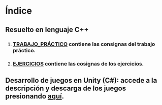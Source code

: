 # Índice 
## Resuelto en lenguaje C++

1. ### [TRABAJO_PRÁCTICO](TrabajoPráctico.MD) contiene las consignas del trabajo práctico. 
2. ### [EJERCICIOS](Ejercicios.MD) contiene las cosignas de los ejercicios.

## Desarrollo de juegos en Unity (C#): accede a la descripción y descarga de los juegos presionando [aquí](JuegosHechosEnUnity.MD).
